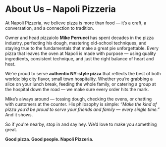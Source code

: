 # About Us – Napoli Pizzeria

At Napoli Pizzeria, we believe pizza is more than food — it’s a craft, a conversation, and a connection to tradition.

Owner and head pizzaiolo **Mike Perrucci** has spent decades in the pizza industry, perfecting his dough, mastering old-school techniques, and staying true to the fundamentals that make a great pie unforgettable. Every pizza that leaves the oven at Napoli is made with purpose — using quality ingredients, consistent technique, and just the right balance of heart and heat.

We’re proud to serve **authentic NY-style pizza** that reflects the best of both worlds: big city flavor, small town hospitality. Whether you’re grabbing a slice on your lunch break, feeding the whole family, or catering a group at the hospital down the road — we make sure every order hits the mark.

Mike’s always around — tossing dough, checking the ovens, or chatting with customers at the counter. His philosophy is simple: *“Make the kind of pizza you’d be proud to serve your friends and family — every single time.”* And it shows.

So if you're nearby, stop in and say hey. We’d love to make you something great.

**Good pizza. Good people. Napoli Pizzeria.**